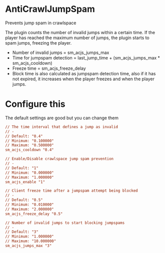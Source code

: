 # AntiCrawlJumpSpam
Prevents jump spam in crawlspace

The plugin counts the number of invalid jumps within a certain time. If the player has reached the maximum number of jumps, the plugin starts to spam jumps, freezing the player.

* Number of invalid jumps = sm_acjs_jumps_max
* Time for jumpspam detection = last_jump_time + (sm_acjs_jumps_max * sm_acjs_cooldown)
* Freeze time = sm_acjs_freeze_delay
* Block time is also calculated as jumpspam detection time, also if it has not expired, it increases when the player freezes and when the player jumps.

# Configure this
The default settings are good but you can change them

```plugin.AntiCrawJumpSpam.cfg
// The time interval that defines a jump as invalid
// -
// Default: "0.4"
// Minimum: "0.100000"
// Maximum: "0.500000"
sm_acjs_cooldown "0.4"

// Enable/Disable crawlspace jump spam prevention
// -
// Default: "1"
// Minimum: "0.000000"
// Maximum: "1.000000"
sm_acjs_enable "1"

// Client freeze time after a jumpspam attempt being blocked
// -
// Default: "0.5"
// Minimum: "0.010000"
// Maximum: "2.000000"
sm_acjs_freeze_delay "0.5"

// Number of invalid jumps to start blocking jumpspams
// -
// Default: "3"
// Minimum: "1.000000"
// Maximum: "10.000000"
sm_acjs_jumps_max "3"

```
